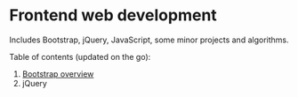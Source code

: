 # Frontend web development

Includes Bootstrap, jQuery, JavaScript, some minor projects and algorithms.

Table of contents (updated on the go):
1. [Bootstrap overview](https://github.com/azygos1/bootstrap/wiki/Bootstrap-overview)
2. jQuery
